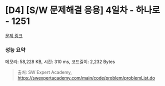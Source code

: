 # [D4] [S/W 문제해결 응용] 4일차 - 하나로 - 1251 

[문제 링크](https://swexpertacademy.com/main/code/problem/problemDetail.do?contestProbId=AV15StKqAQkCFAYD) 

### 성능 요약

메모리: 58,228 KB, 시간: 310 ms, 코드길이: 2,232 Bytes



> 출처: SW Expert Academy, https://swexpertacademy.com/main/code/problem/problemList.do